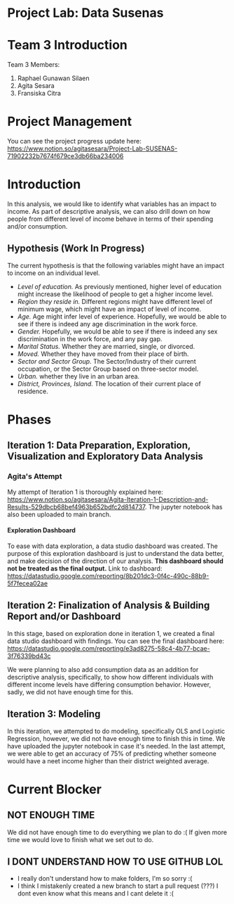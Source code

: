 # Project Lab: Data Susenas
# Team 3 Introduction
Team 3 Members:
1. Raphael Gunawan Silaen
2. Agita Sesara
3. Fransiska Citra

# Project Management
You can see the project progress update here: https://www.notion.so/agitasesara/Project-Lab-SUSENAS-71902232b7674f679ce3db66ba234006

# Introduction
In this analysis, we would like to identify what variables has an impact to income. As part of descriptive analysis, we can also drill down on how people from different level of income behave in terms of their spending and/or consumption.

## Hypothesis (Work In Progress)
The current hypothesis is that the following variables might have an impact to income on an individual level.

- *Level of education.* As previously mentioned, higher level of education might increase the likelihood of people to get a higher income level.
- *Region they reside in.* Different regions might have different level of minimum wage, which might have an impact of level of income.
- *Age.* Age might infer level of experience. Hopefully, we would be able to see if there is indeed any age discrimination in the work force.
- *Gender.* Hopefully, we would be able to see if there is indeed any sex discrimination in the work force, and any pay gap.
- *Marital Status.* Whether they are married, single, or divorced.
- *Moved.* Whether they have moved from their place of birth.
- *Sector and Sector Group.* The Sector/Industry of their current occupation, or the Sector Group based on three-sector model.
- *Urban.* whether they live in an urban area.
- *District, Provinces, Island.* The location of their current place of residence.

# Phases

## Iteration 1: Data Preparation, Exploration, Visualization and Exploratory Data Analysis

### Agita's Attempt
My attempt of Iteration 1 is thoroughly explained here: https://www.notion.so/agitasesara/Agita-Iteration-1-Description-and-Results-529dbcb68bef4963b652bdfc2d814737.
The jupyter notebook has also been uploaded to main branch.

#### Exploration Dashboard
To ease with data exploration, a data studio dashboard was created. The purpose of this exploration dashboard is just to understand the data better, and make decision of the direction of our analysis. **This dashboard should not be treated as the final output.** Link to dashboard: https://datastudio.google.com/reporting/8b201dc3-0f4c-490c-88b9-5f7fecea02ae

## Iteration 2: Finalization of Analysis & Building Report and/or Dashboard
In this stage, based on exploration done in iteration 1, we created a final data studio dashboard with findings. You can see the final dashboard here: https://datastudio.google.com/reporting/e3ad8275-58c4-4b77-bcae-3f76339bd43c 

We were planning to also add consumption data as an addition for descriptive analysis, specifically, to show how different individuals with different income levels have differing consumption behavior. However, sadly, we did not have enough time for this.

## Iteration 3: Modeling
In this iteration, we attempted to do modeling, specifically OLS and Logistic Regression, however, we did not have enough time to finish this in time. We have uploaded the jupyter notebook in case it's needed. In the last attempt, we were able to get an accuracy of 75% of predicting whether someone would have a neet income higher than their district weighted average.

# Current Blocker

## NOT ENOUGH TIME
We did not have enough time to do everything we plan to do :( If given more time we would love to finish what we set out to do.

## I DONT UNDERSTAND HOW TO USE GITHUB LOL
- I really don't understand how to make folders, I'm so sorry :(
- I think I mistakenly created a new branch to start a pull request (???) I dont even know what this means and I cant delete it :(
